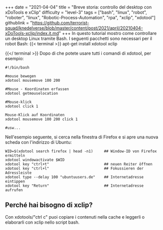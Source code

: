 +++
date = "2021-04-04"
title = "Breve storia: controllo del desktop con xDoTools e xClip"
difficulty = "level-3"
tags = ["bash", "linux", "robot", "roboter", "linux", "Robotic-Process-Automation", "rpa", "xclip", "xdotool"]
githublink = "https://github.com/terrorist-squad/knedelverse/blob/master/content/post/2021/april/20210404-xDoTools-xclip/index.it.md"
+++
In questo tutorial mostro come controllare un desktop Linux tramite Bash. I seguenti pacchetti sono necessari per il robot Bash:
{{< terminal >}}
apt-get install xdotool xclip

{{</ terminal >}}
Dopo di che potete usare tutti i comandi di xdotool, per esempio:
```
#!/bin/bash

#mouse bewegen
xdotool mousemove 100 200 

#Mouse - Koordinaten erfassen
xdotool getmouselocation 

#Mouse-klick
xdotool click 1 

Mouse-Klick auf Koordinaten
xdotool mousemove 100 200 click 1 

#usw...

```
Nell'esempio seguente, si cerca nella finestra di Firefox e si apre una nuova scheda con l'indirizzo di Ubuntu:
```
WID=$(xdotool search firefox | head -n1)     ## Window-ID von Firefox ermitteln
xdotool windowactivate $WID
xdotool key "ctrl+t"                         ## neuen Reiter öffnen
xdotool key "ctrl+l"                         ## Fokussieren der Adressleiste
xdotool type --delay 100 "ubuntuusers.de"    ## Internetadresse eintippen
xdotool key "Return"                         ## Internetadresse aufrufen 

```

## Perché hai bisogno di xclip?
Con xdotools/"ctrl c" puoi copiare i contenuti nella cache e leggerli o elaborarli con xclip nello script bash.
